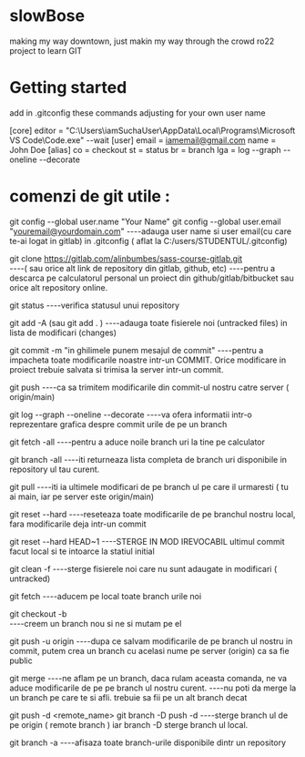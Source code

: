 # slowBose
making my way downtown, just makin my way through the crowd 
ro22 project to learn GIT

# Getting started

add in .gitconfig these commands adjusting for your own user name 

[core]
	editor = \"C:\\Users\\iamSuchaUser\\AppData\\Local\\Programs\\Microsoft VS Code\\Code.exe\" --wait
[user]
	email = iamemail@gmail.com
	name = John Doe
[alias]
    co = checkout
    st = status
    br = branch
    lga = log --graph --oneline --decorate



# comenzi de git utile :

 git config --global user.name "Your Name"
 git config --global user.email "youremail@yourdomain.com"
----adauga user name si user email(cu care te-ai logat in gitlab) in .gitconfig ( aflat la C:/users/STUDENTUL/.gitconfig)


git clone https://gitlab.com/alinbumbes/sass-course-gitlab.git   
----( sau orice alt link de repository din gitlab, github, etc)
----pentru a descarca pe calculatorul personal un proiect din github/gitlab/bitbucket sau orice alt repository online. 

git status
----verifica statusul unui repository

git add -A      (sau git add . )
----adauga toate fisierele noi (untracked files) in lista de modificari (changes)

 git commit -m "in ghilimele punem mesajul de commit"
----pentru a impacheta toate modificarile noastre intr-un COMMIT. Orice modificare in proiect trebuie salvata si trimisa la
server intr-un commit.

 git push
----ca sa trimitem modificarile din commit-ul nostru catre server ( origin/main)

 git log --graph --oneline --decorate
----va ofera informatii intr-o reprezentare grafica despre commit urile de pe un branch

 git fetch -all
----pentru a aduce noile branch uri la tine pe calculator

 git branch -all
----iti returneaza lista completa de branch uri disponibile in repository ul tau curent.

 git pull
----iti ia ultimele modificari de pe branch ul pe care il urmaresti  ( tu ai main, iar pe server este origin/main)

 git reset --hard
----reseteaza toate modificarile de pe branchul nostru local, fara modificarile deja intr-un commit

 git reset --hard HEAD~1
----STERGE IN MOD IREVOCABIL ultimul commit facut local si te intoarce la statiul initial 

 git clean -f
----sterge fisierele noi care nu sunt adaugate in modificari ( untracked)

 git fetch 
----aducem pe local toate branch urile noi

 git checkout -b <nume-branch>  
----creem un branch nou <nume-branch> si ne si mutam pe el  

 git push -u origin <nume-branch-cum-vrem-sa-fie-pe-server-origin> 
----dupa ce salvam modificarile de pe branch ul nostru in commit, putem crea un branch cu acelasi nume pe server (origin) ca sa fie public

  git merge <nume-branch>
----ne aflam pe un branch, daca rulam aceasta comanda, ne va aduce modificarile de pe <nume-branch> pe branch ul nostru curent. 
----nu poti da merge la un branch pe care te si afli. trebuie sa fii pe un alt branch decat <nume-branch>

 git push -d <remote_name> <branchname>
 git branch -D <branchname>
 push -d 
----sterge branch ul de pe origin ( remote branch ) iar branch -D sterge branch ul local.

 git branch -a
----afisaza toate branch-urile disponibile dintr un repository
